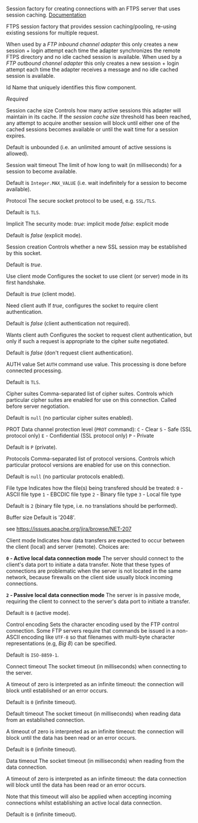 
Session factory for creating connections with an FTPS server that uses session caching.
<a href="http://docs.spring.io/spring-integration/docs/2.1.x/reference/html/ftp.html#ftp-session-factory" target="_blank">Documentation</a>

FTPS session factory that provides session caching/pooling, re-using existing sessions for multiple request.

When used by a <i>FTP inbound channel adapter</i> this only creates a new session + login attempt each time the adapter synchronizes the remote FTPS directory and no idle cached session is available. When used by a <i>FTP outbound channel adapter</i> this only creates a new session + login attempt each time the adapter receives a message and no idle cached session is available.


Id
Name that uniquely identifies this flow component.

<i>Required</i>


Session cache size
Controls how many active sessions this adapter will maintain in its cache. If the <i>session cache size</i> threshold has been reached, any attempt to acquire another session will block until either one of the cached sessions becomes available or until the wait time for a session expires.

Default is unbounded (i.e. an unlimited amount of active sessions is allowed).


Session wait timeout
The limit of how long to wait (in milliseconds) for a session to become available.

Default is <code>Integer.MAX_VALUE</code> (i.e. wait indefinitely for a session to become available).


Protocol
The secure socket protocol to be used, e.g. <code>SSL/TLS</code>.

Default is <code>TLS</code>.


Implicit
The security mode:
<i>true</i>: implicit mode
<i>false</i>: explicit mode

Default is <i>false</i> (explicit mode).


Session creation
Controls whether a new SSL session may be established by this socket.

Default is <i>true</i>.


Use client mode
Configures the socket to use client (or server) mode in its first handshake.

Default is <i>true</i> (client mode).


Need client auth
If <i>true</i>, configures the socket to require client authentication.

Default is <i>false</i> (client authentication not required).


Wants client auth
Configures the socket to request client authentication, but only if such a request is appropriate to the cipher suite negotiated.

Default is <i>false</i> (don't request client authentication).


AUTH value
Set <code>AUTH</code> command use value. This processing is done before connected processing.

Default is <code>TLS</code>.


Cipher suites
Comma-separated list of cipher suites. Controls which particular cipher suites are enabled for use on this connection. Called before server negotiation.

Default is <code>null</code> (no particular cipher suites enabled).


PROT
Data channel protection level (<code>PROT</code> command):
<code>C</code> - Clear
<code>S</code> - Safe (SSL protocol only)
<code>E</code> - Confidential (SSL protocol only)
<code>P</code> - Private

Default is <code>P</code> (private).


Protocols
Comma-separated list of protocol versions. Controls which particular protocol versions are enabled for use on this connection.

Default is <code>null</code> (no particular protocols enabled).


File type
Indicates how the file(s) being transfered should be treated:
<code>0</code> - ASCII file type
<code>1</code> - EBCDIC file type
<code>2</code> - Binary file type
<code>3</code> - Local file type

Default is <code>2</code> (binary file type, i.e. no translations should be performed).


Buffer size
Default is '2048'.

see https://issues.apache.org/jira/browse/NET-207


Client mode
Indicates how data transfers are expected to occur between the client (local) and server (remote). Choices are:

<b><code>0</code> - Active local data connection mode</b>
The server should connect to the client's data port to initiate a data transfer. Note that these types of connections are problematic when the server is not located in the same network, because firewalls on the client side usually block incoming connections.

<b><code>2</code> - Passive local data connection mode</b>
The server is in passive mode, requiring the client to connect to the server's data port to initiate a transfer.

Default is <code>0</code> (active mode).


Control encoding
Sets the character encoding used by the FTP control connection. Some FTP servers require that commands be issued in a non-ASCII encoding like <code>UTF-8</code> so that filenames with multi-byte character representations (e.g, <i>Big 8</i>) can be specified.

Default is <code>ISO-8859-1</code>.


Connect timeout
The socket timeout (in milliseconds) when connecting to the server.

A timeout of zero is interpreted as an infinite timeout: the connection will block until established or an error occurs.

Default is <code>0</code> (infinite timeout).


Default timeout
The socket timeout (in milliseconds) when reading data from an established connection.

A timeout of zero is interpreted as an infinite timeout: the connection will block until the data has been read or an error occurs.

Default is <code>0</code> (infinite timeout).


Data timeout
The socket timeout (in milliseconds) when reading from the data connection.

A timeout of zero is interpreted as an infinite timeout: the data connection will block until the data has been read or an error occurs.

Note that this timeout will also be applied when accepting incoming connections whilst establishing an active local data connection.

Default is <code>0</code> (infinite timeout).

